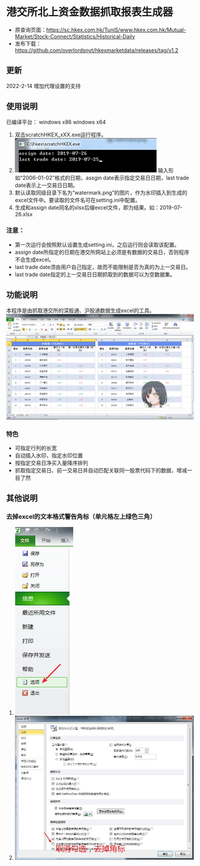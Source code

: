 # 港交所北上资金数据抓取报表生成器

* 原查询页面：https://sc.hkex.com.hk/TuniS/www.hkex.com.hk/Mutual-Market/Stock-Connect/Statistics/Historical-Daily
* 发布下载：https://github.com/overlordsnyt/hkexmarketdata/releases/tag/v1.2

## 更新

2022-2-14 增加代理设置的支持

## 使用说明

已编译平台： windows x86 windows x64

1. 双击scratchHKEX_xXX.exe运行程序。
1. ![输入](resource/base_input.png) 输入形如“2006-01-02”格式的日期，assgin date表示指定交易日日期，last trade date表示上一交易日日期。
1. 默认读取同级目录下名为“watermark.png”的图片，作为水印插入到生成的excel文件中。要读取的文件名可在setting.ini中配置。
1. 生成和assign date同名的xlsx后缀excel文件，即为结果。如：2019-07-26.xlsx

### 注意：
* 第一次运行会按照默认设置生成setting.ini，之后运行则会读取该配置。
* assign date所指定的日期在港交所网站上必须是有数据的交易日，否则程序不会生成excel。
* last trade date须由用户自己指定，故而不能限制是否为真的为上一交易日。
* last trade date指定的上一交易日日期抓取到的数据可以为空数据集。


## 功能说明

本程序是由抓取港交所的深股通、沪股通数据生成excel的工具。
![生成的excel](resource/generated_excel_file.png)

### 特色

* 可指定行列的长宽
* 自动插入水印，指定水印位置
* 按指定交易日净买入量降序排列
* 抓取指定交易日、前一交易日并自动匹配关联同一股票代码下的数据，增减一目了然


## 其他说明

### 去掉excel的文本格式警告角标（单元格左上绿色三角）
1. ![](resource/no_superscript_1.png)
1. ![](resource/no_superscript_2.png)